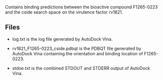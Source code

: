Contains binding predictions between the bioactive compound F1265-0223 and the cside search space on the virulence factor rv1821.

## Files

- log.txt is the log file generated by AutoDock Vina.

- rv1821_F1265-0223_cside.pdbqt is the PDBQT file generated by AutoDock Vina containing the orientation and binding location of F1265-0223.

- stdoe.txt is the combined STDOUT and STDERR output of AutoDock Vina.

